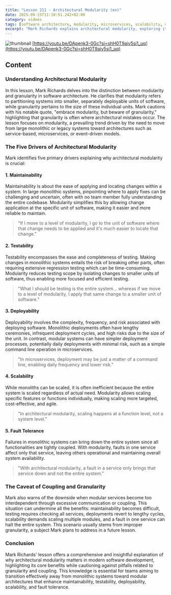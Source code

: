 ```yaml
---
title: "Lesson 211 - Architectural Modularity (en)"
date: 2025-09-15T11:10:51.242+02:00
category: videos
tags: [software architecture, modularity, microservices, scalability, maintainability, testability, deployability, fault tolerance]
excerpt: "Mark Richards explains architectural modularity, exploring its benefits on maintainability, testability, deployability, scalability, and fault tolerance, and cautions about the risks of improper granularity.
---
```


![thumbnail](https://i.ytimg.com/vi/DApenk3-0Gc/maxresdefault.jpg)
[https://youtu.be/DApenk3-0Gc?si=shH0T9aiv5si1_uq](https://youtu.be/DApenk3-0Gc?si=shH0T9aiv5si1_uq)

<!--- My thoughts -->

## Content

### Understanding Architectural Modularity
In this lesson, Mark Richards delves into the distinction between modularity and granularity in software architecture. He clarifies that modularity refers to partitioning systems into smaller, separately deployable units of software, while granularity pertains to the size of these individual units. Mark cautions with his notable quote, "embrace modularity, but beware of granularity," highlighting that granularity is often where architectural mistakes occur. The lesson focuses on modularity, a prevailing trend driven by the need to move from large monolithic or legacy systems toward architectures such as service-based, microservices, or event-driven models.

### The Five Drivers of Architectural Modularity
Mark identifies five primary drivers explaining why architectural modularity is crucial:

#### 1. Maintainability
Maintainability is about the ease of applying and locating changes within a system. In large monolithic systems, pinpointing where to apply fixes can be challenging and uncertain, often with no team member fully understanding the entire codebase. Modularity simplifies this by allowing change application at the specific unit of software, making it easier and more reliable to maintain.

> "If I move to a level of modularity, I go to the unit of software where that change needs to be applied and it's much easier to locate that change."

#### 2. Testability
Testability encompasses the ease and completeness of testing. Making changes in monolithic systems entails the risk of breaking other parts, often requiring extensive regression testing which can be time-consuming. Modularity reduces testing scope by isolating changes to smaller units of software, thus enabling more focused and efficient testing.

> "What I should be testing is the entire system... whereas if we move to a level of modularity, I apply that same change to a smaller unit of software."

#### 3. Deployability
Deployability involves the complexity, frequency, and risk associated with deploying software. Monolithic deployments often have lengthy ceremonies, infrequent deployment cycles, and high risks due to the size of the unit. In contrast, modular systems can have simpler deployment processes, potentially daily deployments with minimal risk, such as a simple command line operation in microservices.

> "In microservices, deployment may be just a matter of a command line, enabling daily frequency and lower risk."

#### 4. Scalability
While monoliths can be scaled, it is often inefficient because the entire system is scaled regardless of actual need. Modularity allows scaling specific features or functions individually, making scaling more targeted, cost-effective, and agile.

> "In architectural modularity, scaling happens at a function level, not a system level."

#### 5. Fault Tolerance
Failures in monolithic systems can bring down the entire system since all functionalities are tightly coupled. With modularity, faults in one service affect only that service, leaving others operational and maintaining overall system availability.

> "With architectural modularity, a fault in a service only brings that service down and not the entire system."

### The Caveat of Coupling and Granularity
Mark also warns of the downside when modular services become too interdependent through excessive communication or coupling. This situation can undermine all the benefits: maintainability becomes difficult, testing requires checking all services, deployments revert to lengthy cycles, scalability demands scaling multiple modules, and a fault in one service can halt the entire system. This scenario usually stems from improper granularity, a subject Mark plans to address in a future lesson.

### Conclusion
Mark Richards' lesson offers a comprehensive and insightful explanation of why architectural modularity matters in modern software development, highlighting its core benefits while cautioning against pitfalls related to granularity and coupling. This knowledge is essential for teams aiming to transition effectively away from monolithic systems toward modular architectures that enhance maintainability, testability, deployability, scalability, and fault tolerance.
